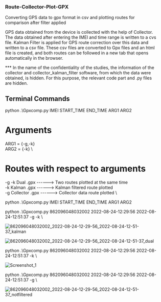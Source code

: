 ### Route-Collector-Plot-GPX

  Converting GPS data to gpx format in csv and plotting routes for comparison after filter applied

  GPS data obtained from the device is collected with the help of Collector. The data obtained after entering the IMEI and time range is written to a cvs file. Kalman Filter is applied for GPS route correction over this data and written to a csv file. These csv files are converted to Gpx files and an html file is created, and both routes can be followed in a new tab that opens automatically in the browser.

  *** In the name of the confidentiality of the studies, the information of the collector and collector_kalman_filter software, from which the data were  obtained, is hidden. For this purpose, the relevant code part and .py files are hidden.
  

## Terminal Commands

python .\Gpxcomp.py IMEI START_TIME END_TIME ARG1 ARG2

# Arguments

ARG1 = {-g,-k} \
ARG2 = {-k} \

# Routes with respect to arguments

-g -k         Dual .gpx   ------> Two routes plotted at the same time \
-k            Kalman .gpx   ------> Kalman filtered route plotted \
-g            Collector .gpx   ------> Collector data route plotted \


python .\Gpxcomp.py IMEI START_TIME END_TIME ARG1 ARG2

python .\Gpxcomp.py 862096048032002 2022-08-24-12:29:56 2022-08-24-12:51:37 -g -k  \ 

![862096048032002_2022-08-24-12-29-56_2022-08-24-12-51-37_kalman](https://user-images.githubusercontent.com/110588407/192779782-c9e7543e-5758-4232-99c1-248abc035978.png)

![862096048032002_2022-08-24-12-29-56_2022-08-24-12-51-37_dual](https://user-images.githubusercontent.com/110588407/192779778-dce1a3fd-943d-47be-a9bf-d699e224d02f.png)


python .\Gpxcomp.py 862096048032002 2022-08-24-12:29:56 2022-08-24-12:51:37 -k     \     

![Screenshot_1](https://user-images.githubusercontent.com/110588407/192781160-340e329a-53b5-45d1-b43a-91cc126695f5.png)



python .\Gpxcomp.py 862096048032002 2022-08-24-12:29:56 2022-08-24-12:51:37 -g     \   

![862096048032002_2022-08-24-12-29-56_2022-08-24-12-51-37_notfiltered](https://user-images.githubusercontent.com/110588407/192779767-09bc5e79-5a4a-42ab-9475-31dc9a18b45b.png)

